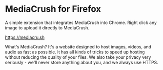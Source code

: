 # MediaCrush for Firefox

A simple extension that integrates MediaCrush into Chrome. Right click any image to upload it directly to MediaCrush.

https://mediacru.sh

What's MediaCrush? It's a website designed to host images, videos, and audio as fast as possible. It has all kinds of tricks to speed up hosting without reducing the quality of your files. We also take your privacy very seriously - we'll never store anything about you, and we always use HTTPS.
